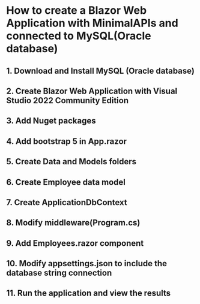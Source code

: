 # How to create a Blazor Web Application with MinimalAPIs and connected to MySQL(Oracle database)

## 1. Download and Install MySQL (Oracle database)


## 2. Create Blazor Web Application with Visual Studio 2022 Community Edition


## 3. Add Nuget packages


## 4. Add bootstrap 5 in App.razor



## 5. Create Data and Models folders


## 6. Create Employee data model



## 7. Create ApplicationDbContext



## 8. Modify middleware(Program.cs)



## 9. Add Employees.razor component




## 10. Modify appsettings.json to include the database string connection




## 11. Run the application and view the results








